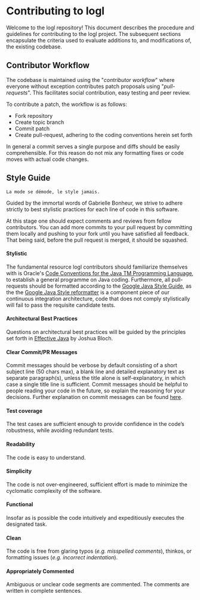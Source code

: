# Contributing to logl

Welcome to the logl repository! This document describes the procedure and
guidelines for contributing to the logl project. The subsequent sections
encapsulate the criteria used to evaluate additions to, and modifications of,
the existing codebase.

## Contributor Workflow

The codebase is maintained using the "*contributor workflow*" where everyone
without exception contributes patch proposals using "*pull-requests*". This
facilitates social contribution, easy testing and peer review.

To contribute a patch, the workflow is as follows:

* Fork repository
* Create topic branch
* Commit patch
* Create pull-request, adhering to the coding conventions herein set forth

In general a commit serves a single purpose and diffs should be easily
comprehensible. For this reason do not mix any formatting fixes or code moves
with actual code changes.

## Style Guide

`La mode se démode, le style jamais.`

Guided by the immortal words of Gabrielle Bonheur, we strive to adhere strictly
to best stylistic practices for each line of code in this software.

At this stage one should expect comments and reviews from fellow contributors.
You can add more commits to your pull request by committing them locally and
pushing to your fork until you have satisfied all feedback. That being said,
before the pull request is merged, it should be squashed.

#### Stylistic

The fundamental resource logl contributors should familiarize themselves with
is Oracle's [Code Conventions for the Java TM Programming
Language](http://www.oracle.com/technetwork/java/codeconvtoc-136057.html), to
establish a general programme on Java coding. Furthermore, all pull-requests
should be formatted according to the [Google Java Style
Guide](https://google.github.io/styleguide/javaguide.html), as the the [Google
Java Style reformatter](https://github.com/google/google-java-format) is a
component piece of our continuous integration architecture, code that does not
comply stylistically will fail to pass the requisite candidate tests.

#### Architectural Best Practices

Questions on architectural best practices will be guided by the principles set
forth in [Effective Java](http://index-of.es/Java/Effective%20Java.pdf) by
Joshua Bloch.

#### Clear Commit/PR Messages

Commit messages should be verbose by default consisting of a short subject line
(50 chars max), a blank line and detailed explanatory text as separate
paragraph(s), unless the title alone is self-explanatory, in which case a
single title line is sufficient. Commit messages should be helpful to people
reading your code in the future, so explain the reasoning for your decisions.
Further explanation on commit messages can be found
[here](https://chris.beams.io/posts/git-commit/).

#### Test coverage

The test cases are sufficient enough to provide confidence in the code’s
robustness, while avoiding redundant tests.

#### Readability

The code is easy to understand.

#### Simplicity

The code is not over-engineered, sufficient effort is made to minimize the
cyclomatic complexity of the software.  

#### Functional

Insofar as is possible the code intuitively and expeditiously executes the
designated task.

#### Clean

The code is free from glaring typos (*e.g. misspelled comments*), thinkos, or
formatting issues (*e.g. incorrect indentation*).

#### Appropriately Commented

Ambiguous or unclear code segments are commented. The comments are written in
complete sentences.
